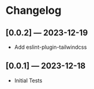 # Changelog

## [0.0.2] — 2023-12-19

- Add eslint-plugin-tailwindcss

## [0.0.1] — 2023-12-18

- Initial Tests
